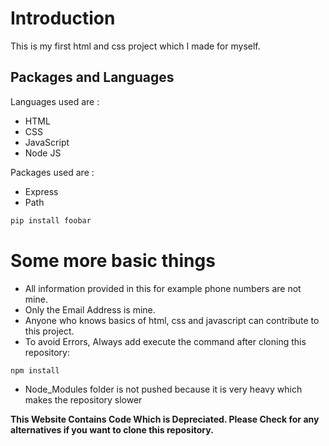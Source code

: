 # Introduction

This is my first html and css project which I made for myself.

## Packages and Languages
Languages used are :
* HTML
* CSS 
* JavaScript
* Node JS

Packages used are :
* Express
* Path

```bash
pip install foobar
```
# Some more basic things
* All information provided in this for example phone numbers are not mine. 
* Only the Email Address is mine.
* Anyone who knows basics of html, css and javascript can contribute to this project.
* To avoid Errors, Always add execute the command after cloning this repository:
```bash
npm install
```
* Node_Modules folder is not pushed because it is very heavy which makes the repository slower

**This Website Contains Code Which is Depreciated. Please Check for any alternatives if you want to clone this repository.**
